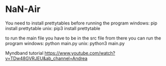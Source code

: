 # NaN-Air

You need to install prettytables before running the program
windows: pip install prettytable
unix: pip3 install prettytable

to run the main file you have to be in the src file
from there you can run the program
windows: python main.py
unix: python3 main.py


Myndband tutorial
https://www.youtube.com/watch?v=TDw48GVRJEU&ab_channel=Andrea


